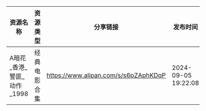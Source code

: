 | 资源名称              | 资源类型   | 分享链接                                 | 发布时间                |
| ----------------- | ------ | ------------------------------------ | ------------------- |
| A暗花_香港_警匪_动作_1998 | 经典电影合集 | https://www.alipan.com/s/s6pZAphKDqP | 2024-09-05 19:22:08 |
